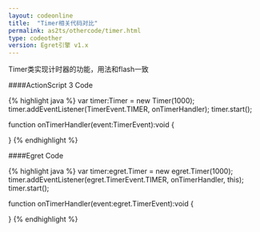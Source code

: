 ```yaml
---
layout: codeonline
title:  "Timer相关代码对比"
permalink: as2ts/othercode/timer.html
type: codeother
version: Egret引擎 v1.x
---
```


Timer类实现计时器的功能，用法和flash一致

####ActionScript 3 Code

{% highlight java  %}
var timer:Timer = new Timer(1000);
timer.addEventListener(TimerEvent.TIMER, onTimerHandler);
timer.start();
			
function onTimerHandler(event:TimerEvent):void
{
				
}
{% endhighlight %}

####Egret Code

{% highlight java  %}
var timer:egret.Timer = new egret.Timer(1000);
timer.addEventListener(egret.TimerEvent.TIMER, onTimerHandler, this);
timer.start();

function onTimerHandler(event:egret.TimerEvent):void
{

}
{% endhighlight %}